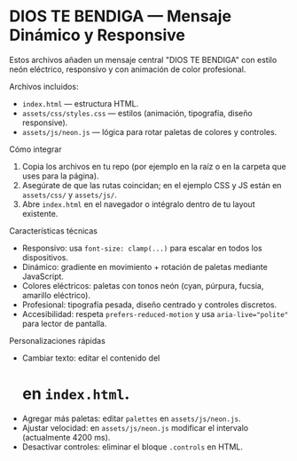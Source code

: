 # DIOS TE BENDIGA — Mensaje Dinámico y Responsive

Estos archivos añaden un mensaje central "DIOS TE BENDIGA" con estilo neón eléctrico, responsivo y con animación de color profesional.

Archivos incluidos:
- `index.html` — estructura HTML.
- `assets/css/styles.css` — estilos (animación, tipografía, diseño responsive).
- `assets/js/neon.js` — lógica para rotar paletas de colores y controles.

Cómo integrar
1. Copia los archivos en tu repo (por ejemplo en la raíz o en la carpeta que uses para la página).
2. Asegúrate de que las rutas coincidan; en el ejemplo CSS y JS están en `assets/css/` y `assets/js/`.
3. Abre `index.html` en el navegador o intégralo dentro de tu layout existente.

Características técnicas
- Responsivo: usa `font-size: clamp(...)` para escalar en todos los dispositivos.
- Dinámico: gradiente en movimiento + rotación de paletas mediante JavaScript.
- Colores eléctricos: paletas con tonos neón (cyan, púrpura, fucsia, amarillo eléctrico).
- Profesional: tipografía pesada, diseño centrado y controles discretos.
- Accesibilidad: respeta `prefers-reduced-motion` y usa `aria-live="polite"` para lector de pantalla.

Personalizaciones rápidas
- Cambiar texto: editar el contenido del <h1 id="blessing"> en `index.html`.
- Agregar más paletas: editar `palettes` en `assets/js/neon.js`.
- Ajustar velocidad: en `assets/js/neon.js` modificar el intervalo (actualmente 4200 ms).
- Desactivar controles: eliminar el bloque `.controls` en HTML.
